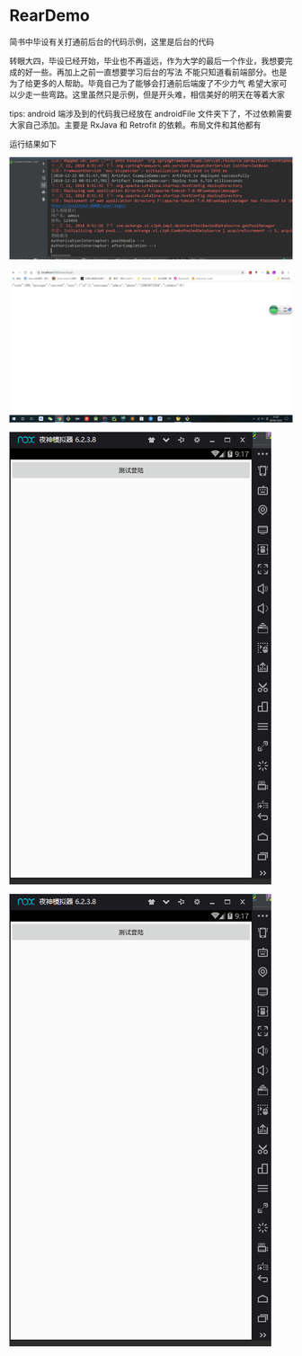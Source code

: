 # RearDemo
简书中毕设有关打通前后台的代码示例，这里是后台的代码

转眼大四，毕设已经开始，毕业也不再遥远，作为大学的最后一个作业，我想要完成的好一些。再加上之前一直想要学习后台的写法
不能只知道看前端部分。也是为了给更多的人帮助。毕竟自己为了能够会打通前后端废了不少力气
希望大家可以少走一些弯路。这里虽然只是示例，但是开头难，相信美好的明天在等着大家


tips: android 端涉及到的代码我已经放在 androidFile 文件夹下了，不过依赖需要大家自己添加。主要是 RxJava 和 Retrofit 的依赖。布局文件和其他都有


运行结果如下

![test01](image/01.png)

![test02](image/02.png)

![test03](image/03.png)

![test04](image/03.png)
